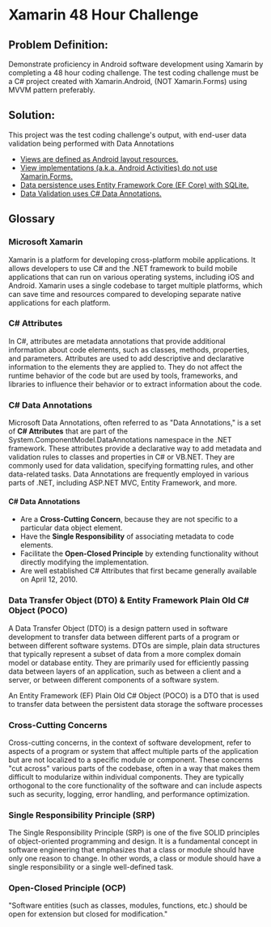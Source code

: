 <h1>Xamarin 48 Hour Challenge</h1>

<h2>Problem Definition:</h2>
<p>Demonstrate proficiency in Android software development using Xamarin by completing a 48 hour coding challenge.  The test coding challenge must be a C# project created with Xamarin.Android, (NOT Xamarin.Forms) using MVVM pattern preferably.</p>

<h2>Solution:</h2>
<p>This project was the test coding challenge's output, with end-user data validation being performed with Data Annotations</p>
<ul>
<li><a href="https://dev.azure.com/noctua-innovations/_git/Xamarin%2048%20Hour%20Challenge?path=/Android/CodeX.Android/Resources/layout" target="_blank">Views are defined as Android layout resources.</a></li>
<li><a href="https://dev.azure.com/noctua-innovations/_git/Xamarin%2048%20Hour%20Challenge?path=/Android/CodeX.Android/Activities">View implementations (a.k.a. Android Activities) do not use Xamarin.Forms.</a></li>
<li><a href="https://dev.azure.com/noctua-innovations/_git/Xamarin%2048%20Hour%20Challenge?path=/Common/CodeX.Core/Models/CzSqliteDbContext.cs">Data persistence uses Entity Framework Core (EF Core) with SQLite.</a></li>
<li><a href="https://dev.azure.com/noctua-innovations/_git/Xamarin%2048%20Hour%20Challenge?path=/Common/CodeX.Core/Models/CzAccount.cs">Data Validation uses C# Data Annotations.</a></li>
</ul>


<h2>Glossary</h2>

<h3>Microsoft Xamarin</h3>
<p>Xamarin is a platform for developing cross-platform mobile applications. It allows developers to use C# and the .NET framework to build mobile applications that can run on various operating systems, including iOS and Android. Xamarin uses a single codebase to target multiple platforms, which can save time and resources compared to developing separate native applications for each platform.</p>

<h3>C# Attributes</h3>
<p>In C#, attributes are metadata annotations that provide additional information about code elements, such as classes, methods, properties, and parameters. Attributes are used to add descriptive and declarative information to the elements they are applied to. They do not affect the runtime behavior of the code but are used by tools, frameworks, and libraries to influence their behavior or to extract information about the code.</p>

<h3>C# Data Annotations</h3>
<p>Microsoft Data Annotations, often referred to as "Data Annotations," is a set of <b>C# Attributes</b> that are part of the System.ComponentModel.DataAnnotations namespace in the .NET framework. These attributes provide a declarative way to add metadata and validation rules to classes and properties in C# or VB.NET. They are commonly used for data validation, specifying formatting rules, and other data-related tasks. Data Annotations are frequently employed in various parts of .NET, including ASP.NET MVC, Entity Framework, and more.</p>
<h4>C# Data Annotations</h4>
<ul>
<li>Are a <b>Cross-Cutting Concern</b>, because they are not specific to a particular data object element.</li>
<li>Have the <b>Single Responsibility</b> of associating metadata to code elements.</li>
<li>Facilitate the <b>Open-Closed Principle</b> by extending functionality without directly modifying the implementation.</li>
<li>Are well established C# Attributes that first became generally available on April 12, 2010.</li>
</ul>

<h3>Data Transfer Object (DTO) & Entity Framework Plain Old C# Object (POCO)</h3>
<p>A Data Transfer Object (DTO) is a design pattern used in software development to transfer data between different parts of a program or between different software systems. DTOs are simple, plain data structures that typically represent a subset of data from a more complex domain model or database entity. They are primarily used for efficiently passing data between layers of an application, such as between a client and a server, or between different components of a software system.</p>
<p>An Entity Framework (EF) Plain Old C# Object (POCO) is a DTO that is used to transfer data between the persistent data storage the software processes</p>

<h3>Cross-Cutting Concerns</h3>
<p>Cross-cutting concerns, in the context of software development, refer to aspects of a program or system that affect multiple parts of the application but are not localized to a specific module or component. These concerns "cut across" various parts of the codebase, often in a way that makes them difficult to modularize within individual components. They are typically orthogonal to the core functionality of the software and can include aspects such as security, logging, error handling, and performance optimization.</p>

<h3>Single Responsibility Principle (SRP)</h3>
<p>The Single Responsibility Principle (SRP) is one of the five SOLID principles of object-oriented programming and design. It is a fundamental concept in software engineering that emphasizes that a class or module should have only one reason to change. In other words, a class or module should have a single responsibility or a single well-defined task.</p>

<h3>Open-Closed Principle (OCP)</h3>
<p>"Software entities (such as classes, modules, functions, etc.) should be open for extension but closed for modification."</p>